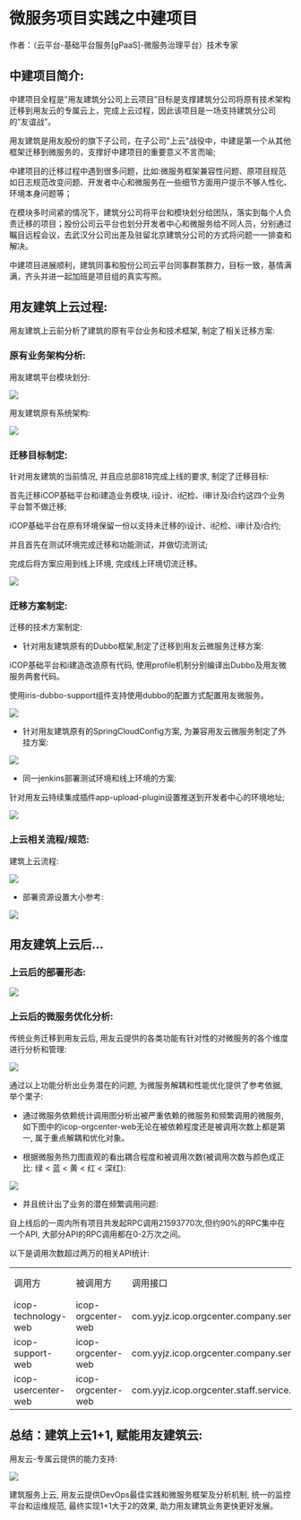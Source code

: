 # 微服务项目实践之中建项目

作者：（云平台-基础平台服务[gPaaS]-微服务治理平台）技术专家

## 中建项目简介:

中建项目全程是”用友建筑分公司上云项目”目标是支撑建筑分公司将原有技术架构迁移到用友云的专属云上，完成上云过程，因此该项目是一场支持建筑分公司的”友谊战”。

用友建筑是用友股份的旗下子公司，在子公司"上云"战役中，中建是第一个从其他框架迁移到微服务的，支撑好中建项目的重要意义不言而喻; 

中建项目的迁移过程中遇到很多问题，比如:微服务框架兼容性问题、原项目规范如日志规范改变问题、开发者中心和微服务在一些细节方面用户提示不够人性化、环境本身问题等；

在模块多时间紧的情况下，建筑分公司将平台和模块划分给团队，落实到每个人负责迁移的项目；股份公司云平台也划分开发者中心和微服务给不同人员，分别通过瞩目远程会议，去武汉分公司出差及驻留北京建筑分公司的方式将问题一一排查和解决。

中建项目进展顺利，建筑同事和股份公司云平台同事群策群力，目标一致，基情满满，齐头并进一起加班是项目组的真实写照。



## 用友建筑上云过程:

用友建筑上云前分析了建筑的原有平台业务和技术框架, 制定了相关迁移方案:

### 原有业务架构分析:

用友建筑平台模块划分:

![](/articles/201808/images/articles6/images6.1.png)

用友建筑原有系统架构:

![](/articles/201808/images/articles6/images6.2.png)

### 迁移目标制定:

针对用友建筑的当前情况, 并且应总部818完成上线的要求, 制定了迁移目标:

首先迁移iCOP基础平台和i建造业务模块, i设计、i纪检、i审计及i合约这四个业务平台暂不做迁移;

iCOP基础平台在原有环境保留一份以支持未迁移的i设计、i纪检、i审计及i合约;

并且首先在测试环境完成迁移和功能测试，并做切流测试;

完成后将方案应用到线上环境, 完成线上环境切流迁移。

![](/articles/201808/images/articles6/images6.3.png)

### 迁移方案制定:

迁移的技术方案制定:
* 针对用友建筑原有的Dubbo框架,制定了迁移到用友云微服务迁移方案:

iCOP基础平台和i建造改造原有代码, 使用profile机制分别编译出Dubbo及用友微服务两套代码。

使用iris-dubbo-support组件支持使用dubbo的配置方式配置用友微服务。

![](/articles/201808/images/articles6/images6.4.png)

* 针对用友建筑原有的SpringCloudConfig方案, 为兼容用友云微服务制定了外挂方案:

![](/articles/201808/images/articles6/images6.5.png)

* 同一jenkins部署测试环境和线上环境的方案:

针对用友云持续集成插件app-upload-plugin设置推送到开发者中心的环境地址;

![](/articles/201808/images/articles6/images6.6.png)

### 上云相关流程/规范:

建筑上云流程:

![](/articles/201808/images/articles6/images6.7.png)


* 部署资源设置大小参考:

![](/articles/201808/images/articles6/images6.8.png)

## 用友建筑上云后...

### 上云后的部署形态:

![](/articles/201808/images/articles6/images6.9.png)

### 上云后的微服务优化分析:

传统业务迁移到用友云后, 用友云提供的各类功能有针对性的对微服务的各个维度进行分析和管理:

![](/articles/201808/images/articles6/images6.10.png)

通过以上功能分析出业务潜在的问题, 为微服务解耦和性能优化提供了参考依据, 举个栗子:
* 通过微服务依赖统计调用图分析出被严重依赖的微服务和频繁调用的微服务, 如下图中的icop-orgcenter-web无论在被依赖程度还是被调用次数上都是第一, 属于重点解耦和优化对象。

* 根据微服务热力图直观的看出耦合程度和被调用次数(被调用次数与颜色成正比: 绿 < 蓝 < 黄 < 红 < 深红):

![](/articles/201808/images/articles6/images6.11.png)

* 并且统计出了业务的潜在频繁调用问题:

自上线后的一周内所有项目共发起RPC调用21593770次,但约90%的RPC集中在一个API, 大部分API的RPC调用都在0-2万次之间。

以下是调用次数超过两万的相关API统计:

<table>
   <tr>
      <td>调用方</td>
      <td>被调用方</td>
      <td>调用接口</td>
      <td>调用API名称</td>
      <td>调用次数</td>
   </tr>
   <tr>
      <td>icop-technology-web</td>
      <td>icop-orgcenter-web</td>
      <td>com.yyjz.icop.orgcenter.company.service.ICompanyService</td>
      <td>getCompanyParentById (java.lang.String)</td>
      <td>1970，8554</td>
   </tr>
   <tr>
      <td>icop-support-web</td>
      <td>icop-orgcenter-web</td>
      <td>com.yyjz.icop.orgcenter.company.service.ICompanyService</td>
      <td>getChildrenCompanyById (java.lang.String)</td>
      <td>117，9889</td>
   </tr>
   <tr>
      <td>icop-usercenter-web</td>
      <td>icop-orgcenter-web</td>
      <td>com.yyjz.icop.orgcenter.staff.service.StaffService</td>
      <td>getStaffByUserId (java.lang.String)</td>
      <td>6，0645</td>
   </tr>   
</table>

## 总结：建筑上云1+1, 赋能用友建筑云:
	
用友云-专属云提供的能力支持:

![](/articles/201808/images/articles6/images6.12.png)

建筑服务上云, 用友云提供DevOps最佳实践和微服务框架及分析机制, 统一的监控平台和运维规范, 最终实现1+1大于2的效果, 助力用友建筑业务更快更好发展。

